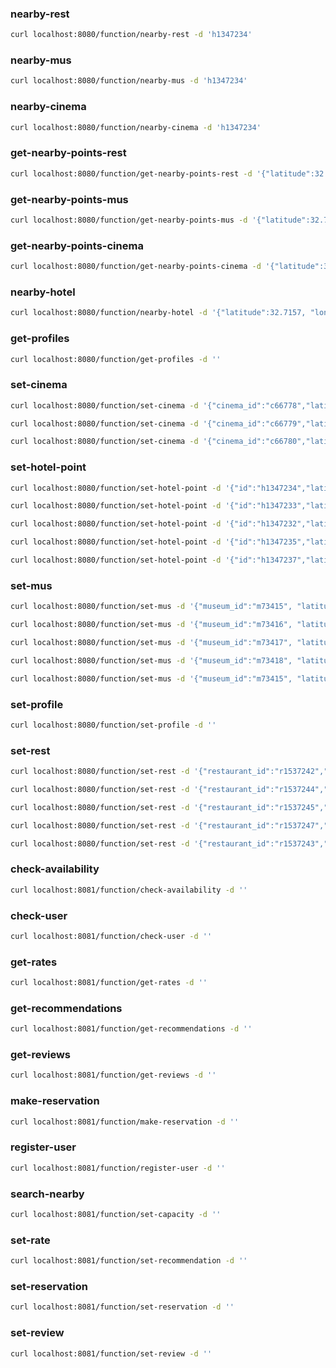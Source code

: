 ### nearby-rest

```bash
curl localhost:8080/function/nearby-rest -d 'h1347234'
```

### nearby-mus

```bash
curl localhost:8080/function/nearby-mus -d 'h1347234'
```

### nearby-cinema

```bash
curl localhost:8080/function/nearby-cinema -d 'h1347234'
```

### get-nearby-points-rest

```bash
curl localhost:8080/function/get-nearby-points-rest -d '{"latitude":32.7157, "longitude":117.1611}'
```

### get-nearby-points-mus

```bash
curl localhost:8080/function/get-nearby-points-mus -d '{"latitude":32.7157, "longitude":117.1611}'
```

### get-nearby-points-cinema

```bash
curl localhost:8080/function/get-nearby-points-cinema -d '{"latitude":32.7157, "longitude":117.1611}'
```

### nearby-hotel

```bash
curl localhost:8080/function/nearby-hotel -d '{"latitude":32.7157, "longitude":117.1611}'
```

### get-profiles

```bash
curl localhost:8080/function/get-profiles -d ''
```

### set-cinema

```bash
curl localhost:8080/function/set-cinema -d '{"cinema_id":"c66778","latitude":33.1456,"longitude":115.7421,"cinema_name":"NorthCin","cinema_type":"HD"}'
```

```bash
curl localhost:8080/function/set-cinema -d '{"cinema_id":"c66779","latitude":34.795,"longitude":116.9102,"cinema_name":"KKK house","cinema_type":"XScreen"}'
```

```bash
curl localhost:8080/function/set-cinema -d '{"cinema_id":"c66780","latitude":30.56,"longitude":119.278,"cinema_name":"LastDays","cinema_type":"HD"}'
```

### set-hotel-point

```bash
curl localhost:8080/function/set-hotel-point -d '{"id":"h1347234","latitude":33.565,"longitude":117.641}'
```

```bash
curl localhost:8080/function/set-hotel-point -d '{"id":"h1347233","latitude":34.897,"longitude":119.625}'
```

```bash
curl localhost:8080/function/set-hotel-point -d '{"id":"h1347232","latitude":31.424,"longitude":113.771}'
```

```bash
curl localhost:8080/function/set-hotel-point -d '{"id":"h1347235","latitude":30.123,"longitude":114.733}'
```

```bash
curl localhost:8080/function/set-hotel-point -d '{"id":"h1347237","latitude":39.565,"longitude":115.131}'
```

### set-mus

```bash
curl localhost:8080/function/set-mus -d '{"museum_id":"m73415", "latitude":33.117,"longitude":118.233,"museum_name":"National Museum", "museum_type":"history"}'
```

```bash
curl localhost:8080/function/set-mus -d '{"museum_id":"m73416", "latitude":31.137,"longitude":114.223,"museum_name":"Art Museum", "museum_type":"art"}'
```

```bash
curl localhost:8080/function/set-mus -d '{"museum_id":"m73417", "latitude":35.298,"longitude":113.713,"museum_name":"History Museum", "museum_type":"history"}'
```

```bash
curl localhost:8080/function/set-mus -d '{"museum_id":"m73418", "latitude":39.215,"longitude":120.788,"museum_name":"Science Museum", "museum_type":"science"}'
```

```bash
curl localhost:8080/function/set-mus -d '{"museum_id":"m73415", "latitude":34.464,"longitude":115.579,"museum_name":"Natural Museum", "museum_type":"nature"}'
```

### set-profile

```bash
curl localhost:8080/function/set-profile -d ''
```

### set-rest

```bash
curl localhost:8080/function/set-rest -d '{"restaurant_id":"r1537242","latitude":33.112,"longitude":115.744,"restaurant_name":"abc","rating":4,"restaurant_type":"fast food"}'
```

```bash
curl localhost:8080/function/set-rest -d '{"restaurant_id":"r1537244","latitude":36.112,"longitude":111.143,"restaurant_name":"def","rating":3,"restaurant_type":"fast food"}'
```

```bash
curl localhost:8080/function/set-rest -d '{"restaurant_id":"r1537245","latitude":35.971,"longitude":117.617,"restaurant_name":"terakawa","rating":4,"restaurant_type":"japanese food"}'
```

```bash
curl localhost:8080/function/set-rest -d '{"restaurant_id":"r1537247","latitude":39.235,"longitude":114.871,"restaurant_name":"sankee","rating":4,"restaurant_type":"chinese food"}'
```

```bash
curl localhost:8080/function/set-rest -d '{"restaurant_id":"r1537243","latitude":32.679,"longitude":110.221,"restaurant_name":"apple bee","rating":5,"restaurant_type":"western food"}'
```

### check-availability

```bash
curl localhost:8081/function/check-availability -d ''
```

### check-user

```bash
curl localhost:8081/function/check-user -d ''
```

### get-rates

```bash
curl localhost:8081/function/get-rates -d ''
```

### get-recommendations

```bash
curl localhost:8081/function/get-recommendations -d ''
```

### get-reviews

```bash
curl localhost:8081/function/get-reviews -d ''
```

### make-reservation

```bash
curl localhost:8081/function/make-reservation -d ''
```

### register-user

```bash
curl localhost:8081/function/register-user -d ''
```

### search-nearby

```bash
curl localhost:8081/function/set-capacity -d ''
```

### set-rate

```bash
curl localhost:8081/function/set-recommendation -d ''
```

### set-reservation

```bash
curl localhost:8081/function/set-reservation -d ''
```

### set-review

```bash
curl localhost:8081/function/set-review -d ''
```
